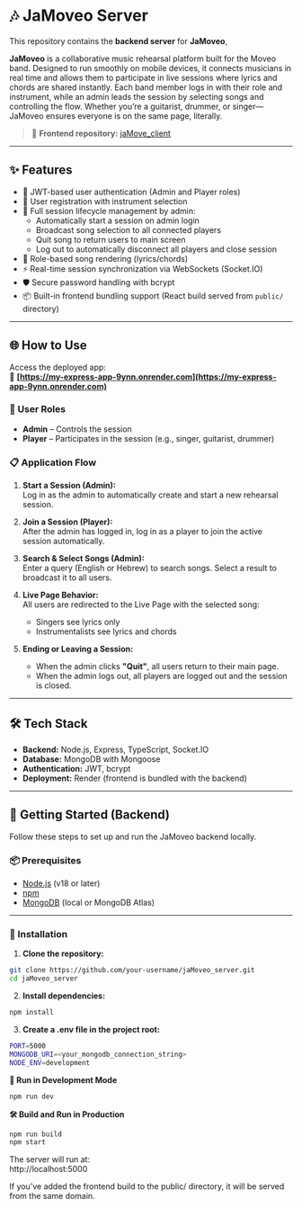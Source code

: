 # 🎶 JaMoveo Server

This repository contains the **backend server** for **JaMoveo**,  

**JaMoveo** is a collaborative music rehearsal platform built for the Moveo band. Designed to run smoothly on mobile devices, it connects musicians in real time and allows them to participate in live sessions where lyrics and chords are shared instantly. Each band member logs in with their role and instrument, while an admin leads the session by selecting songs and controlling the flow. Whether you’re a guitarist, drummer, or singer—JaMoveo ensures everyone is on the same page, literally.  

> 🔗 **Frontend repository:** [jaMove_client](https://github.com/TalorLangnas/jamoveo_client.git)

---

## ✨ Features

- 🔐 JWT-based user authentication (Admin and Player roles)    
- 👤 User registration with instrument selection   
- 🧭 Full session lifecycle management by admin:
  - Automatically start a session on admin login
  - Broadcast song selection to all connected players
  - Quit song to return users to main screen
  - Log out to automatically disconnect all players and close session 
- 🎼 Role-based song rendering (lyrics/chords)
- ⚡ Real-time session synchronization via WebSockets (Socket.IO)  
- 🛡️ Secure password handling with bcrypt
- 📦 Built-in frontend bundling support (React build served from `public/` directory)


---

## 🌐 How to Use

Access the deployed app:  
🔗 **[https://my-express-app-9ynn.onrender.com](https://my-express-app-9ynn.onrender.com)**

### 👤 User Roles

- **Admin** – Controls the session  
- **Player** – Participates in the session (e.g., singer, guitarist, drummer)

### 📋 Application Flow

1. **Start a Session (Admin):**  
   Log in as the admin to automatically create and start a new rehearsal session.

2. **Join a Session (Player):**  
   After the admin has logged in, log in as a player to join the active session automatically.

3. **Search & Select Songs (Admin):**  
   Enter a query (English or Hebrew) to search songs. Select a result to broadcast it to all users.

4. **Live Page Behavior:**  
   All users are redirected to the Live Page with the selected song:
   - Singers see lyrics only  
   - Instrumentalists see lyrics and chords

5. **Ending or Leaving a Session:**  
   - When the admin clicks **"Quit"**, all users return to their main page.  
   - When the admin logs out, all players are logged out and the session is closed.

---

## 🛠️ Tech Stack

- **Backend:** Node.js, Express, TypeScript, Socket.IO  
- **Database:** MongoDB with Mongoose  
- **Authentication:** JWT, bcrypt  
- **Deployment:** Render (frontend is bundled with the backend)

---

## 🚀 Getting Started (Backend)

Follow these steps to set up and run the JaMoveo backend locally.

### 📦 Prerequisites

- [Node.js](https://nodejs.org/) (v18 or later)  
- [npm](https://www.npmjs.com/)  
- [MongoDB](https://www.mongodb.com/) (local or MongoDB Atlas)

---



### 📁 Installation

1. **Clone the repository:**

```bash
git clone https://github.com/your-username/jaMoveo_server.git
cd jaMoveo_server
```
2. **Install dependencies:**

```bash
npm install
```
3. **Create a .env file in the project root:**

```bash
PORT=5000
MONGODB_URI=<your_mongodb_connection_string>
NODE_ENV=development
```

**🧪 Run in Development Mode**
```bash
npm run dev
```

**🛠️ Build and Run in Production**
```bash
npm run build
npm start
```

The server will run at:  
http://localhost:5000  

If you’ve added the frontend build to the public/ directory, it will be served from the same domain.

